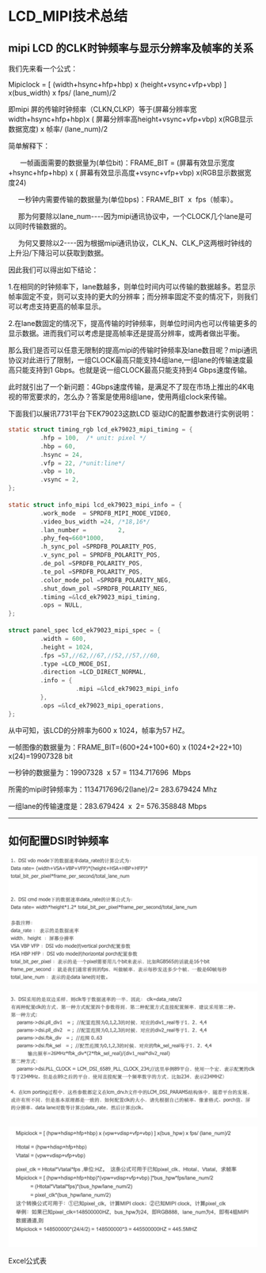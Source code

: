 # LCD_MIPI技术总结

## mipi LCD 的CLK时钟频率与显示分辨率及帧率的关系

我们先来看一个公式：

Mipiclock = [ (width+hsync+hfp+hbp) x (height+vsync+vfp+vbp) ] x(bus_width) x fps/ (lane_num)/2

即mipi 屏的传输时钟频率（CLKN,CLKP）等于(屏幕分辨率宽width+hsync+hfp+hbp)x ( 屏幕分辨率高height+vsync+vfp+vbp) x(RGB显示数据宽度) x 帧率/ (lane_num)/2

简单解释下：

      一帧画面需要的数据量为(单位bit)：FRAME_BIT = (屏幕有效显示宽度+hsync+hfp+hbp) x ( 屏幕有效显示高度+vsync+vfp+vbp) x(RGB显示数据宽度24)

     一秒钟内需要传输的数据量为(单位bps)：FRAME_BIT  x  fps（帧率）。

     那为何要除以lane_num----因为mipi通讯协议中，一个CLOCK几个lane是可以同时传输数据的。

     为何又要除以2----因为根据mipi通讯协议，CLK_N、CLK_P这两根时钟线的上升沿/下降沿可以获取到数据。

因此我们可以得出如下结论：

1.在相同的时钟频率下，lane数越多，则单位时间内可以传输的数据越多。若显示帧率固定不变，则可以支持的更大的分辨率；而分辨率固定不变的情况下，则我们可以考虑支持更高的帧率显示。

2.在lane数固定的情况下，提高传输的时钟频率，则单位时间内也可以传输更多的显示数据。进而我们可以考虑是提高帧率还是提高分辨率，或两者做出平衡。

那么我们是否可以任意无限制的提高mipi的传输时钟频率及lane数目呢？mipi通讯协议对此进行了限制，一组CLOCK最高只能支持4组lane,一组lane的传输速度最高只能支持到1 Gbps。也就是说一组CLOCK最高只能支持到4 Gbps速度传输。

此时就引出了一个新问题：4Gbps速度传输，是满足不了现在市场上推出的4K电视的带宽要求的，怎么办？答案是使用8组lane，使用两组clock来传输。

下面我们以展讯7731平台下EK79023这款LCD 驱动IC的配置参数进行实例说明：

```c
static struct timing_rgb lcd_ek79023_mipi_timing = {
         .hfp = 100,  /* unit: pixel */
         .hbp = 60,
         .hsync = 24,
         .vfp = 22, /*unit:line*/
         .vbp = 10,
         .vsync = 2,
};

static struct info_mipi lcd_ek79023_mipi_info = {
         .work_mode  = SPRDFB_MIPI_MODE_VIDEO,
         .video_bus_width =24, /*18,16*/
         .lan_number =         2,
         .phy_feq=660*1000,
         .h_sync_pol =SPRDFB_POLARITY_POS,
         .v_sync_pol = SPRDFB_POLARITY_POS,
         .de_pol =SPRDFB_POLARITY_POS,
         .te_pol =SPRDFB_POLARITY_POS,
         .color_mode_pol =SPRDFB_POLARITY_NEG,
         .shut_down_pol =SPRDFB_POLARITY_NEG,
         .timing =&lcd_ek79023_mipi_timing,
         .ops = NULL,
};

struct panel_spec lcd_ek79023_mipi_spec = {
         .width = 600,
         .height = 1024,
         .fps =57,//62,//67,//52,//57,//60,
         .type =LCD_MODE_DSI,
         .direction =LCD_DIRECT_NORMAL,
         .info = {
                   .mipi =&lcd_ek79023_mipi_info
         },
         .ops =&lcd_ek79023_mipi_operations,
};
```

从中可知，该LCD的分辨率为600 x 1024，帧率为57 HZ。

一帧图像的数据量为：FRAME_BIT=(600+24+100+60) x (1024+2+22+10) x(24)=19907328 bit

一秒钟的数据量为：19907328  x 57 = 1134.717696  Mbps

所需的mipi时钟频率为：1134717696/2(lane)/2= 283.679424 Mhz

一组lane的传输速度是：283.679424  x  2= 576.358848 Mbps

---

## 如何配置DSI时钟频率

![img_1](./img/97B5919E-A35A-4AB4-859C-772EFC5F99DB.png)

![img_2](./img/1FB408BA-0AFF-47F4-AB77-A8D38C204736.png)

![img_3](./img/68282CF1-5B16-4449-ADA5-614504567AB8.png)

Excel公式表
